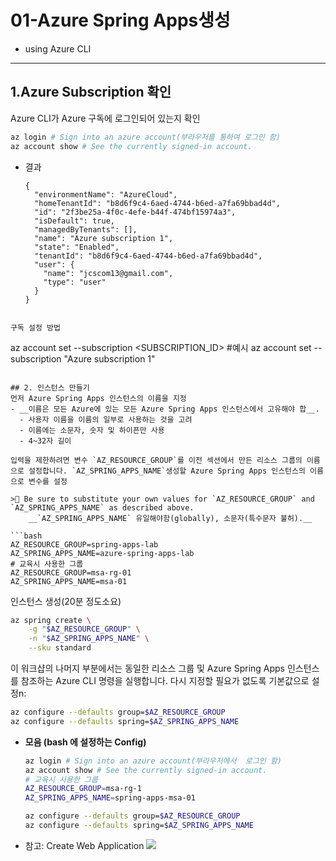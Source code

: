 # 01-Azure Spring Apps생성
- using Azure CLI
---

## 1.Azure Subscription 확인

Azure CLI가 Azure 구독에 로그인되어 있는지 확인

  ```bash
  az login # Sign into an azure account(부라우저를 통하여 로그인 함)
  az account show # See the currently signed-in account.
  ```
- 결과
  ```
  {
    "environmentName": "AzureCloud",
    "homeTenantId": "b8d6f9c4-6aed-4744-b6ed-a7fa69bbad4d",
    "id": "2f3be25a-4f0c-4efe-b44f-474bf15974a3",
    "isDefault": true,
    "managedByTenants": [],
    "name": "Azure subscription 1",
    "state": "Enabled",
    "tenantId": "b8d6f9c4-6aed-4744-b6ed-a7fa69bbad4d",
    "user": {
      "name": "jcscom13@gmail.com",
      "type": "user"
    }
  }
```

구독 설정 방법
```
az account set --subscription <SUBSCRIPTION_ID>
#예시
az account set --subscription "Azure subscription 1"
```

## 2. 인스턴스 만들기
먼저 Azure Spring Apps 인스턴스의 이름을 지정
- __이름은 모든 Azure에 있는 모든 Azure Spring Apps 인스턴스에서 고유해야 합__.
  - 사용자 이름을 이름의 일부로 사용하는 것을 고려
  - 이름에는 소문자, 숫자 및 하이픈만 사용
  - 4~32자 길이

입력을 제한하려면 변수 `AZ_RESOURCE_GROUP`를 이전 섹션에서 만든 리소스 그룹의 이름으로 설정합니다. `AZ_SPRING_APPS_NAME`생성할 Azure Spring Apps 인스턴스의 이름으로 변수를 설정

>🛑 Be sure to substitute your own values for `AZ_RESOURCE_GROUP` and `AZ_SPRING_APPS_NAME` as described above.
    __`AZ_SPRING_APPS_NAME` 유일해야함(globally), 소문자(특수문자 불허).__

```bash
AZ_RESOURCE_GROUP=spring-apps-lab
AZ_SPRING_APPS_NAME=azure-spring-apps-lab
# 교육시 사용한 그룹
AZ_RESOURCE_GROUP=msa-rg-01
AZ_SPRING_APPS_NAME=msa-01
```

인스턴스 생성(20분 정도소요)

```bash
az spring create \
    -g "$AZ_RESOURCE_GROUP" \
    -n "$AZ_SPRING_APPS_NAME" \
    --sku standard
```

이 워크샵의 나머지 부분에서는 동일한 리소스 그룹 및 Azure Spring Apps 인스턴스를 참조하는 Azure CLI 명령을 실행합니다. 다시 지정할 필요가 없도록 기본값으로 설정n:

```bash
az configure --defaults group=$AZ_RESOURCE_GROUP
az configure --defaults spring=$AZ_SPRING_APPS_NAME
```

- __모음 (bash 에 설정하는 Config)__
    ```bash
    az login # Sign into an azure account(부라우저에서  로그인 함)
    az account show # See the currently signed-in account.
    # 교육시 사용한 그룹
    AZ_RESOURCE_GROUP=msa-rg-1
    AZ_SPRING_APPS_NAME=spring-apps-msa-01

    az configure --defaults group=$AZ_RESOURCE_GROUP
    az configure --defaults spring=$AZ_SPRING_APPS_NAME
   ```
- 참고: Create Web Application
  ![](images/0-00-CreateWebApp.png)
